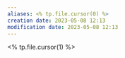 ```yaml
---
aliases: <% tp.file.cursor(0) %>
creation date: 2023-05-08 12:13
modification date: 2023-05-08 12:13
---
```


<% tp.file.cursor(1) %>




